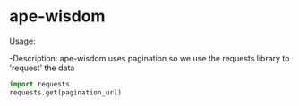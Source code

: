 # ape-wisdom

Usage:

-Description: ape-wisdom uses pagination so we use the requests library to 'request' the data
```python
import requests
requests.get(pagination_url)
```
